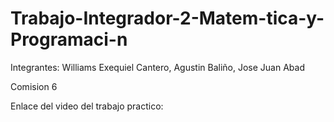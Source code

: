 # Trabajo-Integrador-2-Matem-tica-y-Programaci-n

Integrantes:
Williams Exequiel Cantero, Agustin Baliño, Jose Juan Abad

Comision 6

Enlace del video del trabajo practico:
